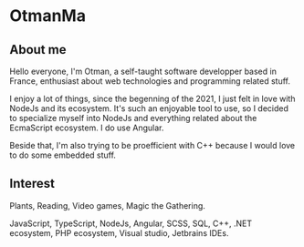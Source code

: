 # OtmanMa

## About me

Hello everyone, I'm Otman, a self-taught software developper based in France, enthusiast about web technologies and programming related stuff.

I enjoy a lot of things, since the begenning of the 2021, I just felt in love with NodeJs and its ecosystem. 
It's such an enjoyable tool to use, so I decided to specialize myself into NodeJs and everything related about the EcmaScript ecosystem.
I do use Angular.

Beside that, I'm also trying to be proefficient with C++ because I would love to do some embedded stuff.

## Interest

Plants, Reading, Video games, Magic the Gathering.

JavaScript, TypeScript, NodeJs, Angular, SCSS, SQL, C++, .NET ecosystem, PHP ecosystem, Visual studio, Jetbrains IDEs.
